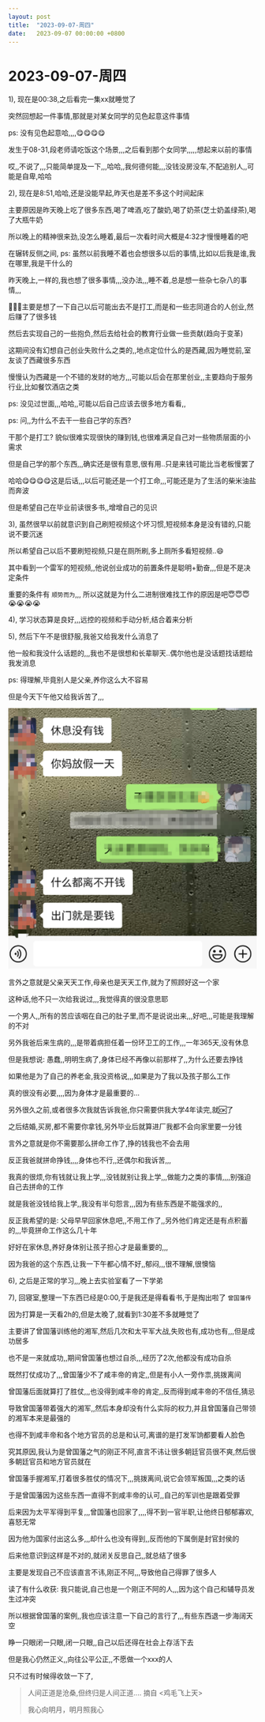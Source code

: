 ```yaml
---
layout: post
title:  "2023-09-07-周四"
date:   2023-09-07 00:00:00 +0800
---
```




# 2023-09-07-周四





1), 现在是00:38,之后看完一集xx就睡觉了

突然回想起一件事情,那就是对某女同学的见色起意这件事情

ps: 没有见色起意哈,,,,😋😋😋😋

发生于08-31,段老师请吃饭这个场景,,,之后看到那个女同学,,,,,想起来以前的事情

哎,,不说了,,,只能简单提及一下,,,哈哈,,我何德何能,,,没钱没房没车,不配追别人,,可能是自卑,哈哈

2), 现在是8:51,哈哈,还是没能早起,昨天也是差不多这个时间起床

主要原因是昨天晚上吃了很多东西,喝了啤酒,吃了酸奶,喝了奶茶(芝士奶盖绿茶),喝了大瓶牛奶

所以晚上的精神很来劲,没怎么睡着,最后一次看时间大概是4:32才慢慢睡着的吧

在辗转反侧之间, ps: 虽然以前我睡不着也会想很多以后的事情,比如以后我是谁,我在哪里,我是干什么的

昨天晚上,一样的,我也想了很多事情,,,没办法,,,睡不着,总是想一些杂七杂八的事情,,,

🤩🤩🤩主要是想了一下自己以后可能出去不是打工,而是和一些志同道合的人创业,然后赚了了很多钱

然后去实现自己的一些抱负,然后去给社会的教育行业做一些贡献(趋向于变革)

这期间没有幻想自己创业失败什么之类的,,地点定位什么的是西藏,因为睡觉前,室友谈了西藏很多东西

慢慢认为西藏是一个不错的发财的地方,,,可能以后会在那里创业,,主要趋向于服务行业,比如餐饮酒店之类

ps: 没见过世面,,,哈哈,,可能以后自己应该去很多地方看看,,

ps: 问,,为什么不去干一些自己学的东西?

干那个是打工? 貌似很难实现很快的赚到钱,也很难满足自己对一些物质层面的小需求

但是自己学的那个东西,,,确实还是很有意思,很有用..只是来钱可能比当老板慢罢了

哈哈😋😋😋😋这是后话,,,以后可能还是一个打工命,,,可能还是为了生活的柴米油盐而奔波

但是希望自己在毕业前读很多书,,增增自己的见识

3), 虽然很早以前就意识到自己刷短视频这个坏习惯,短视频本身是没有错的,只能说不要沉迷

所以希望自己以后不要刷短视频,只是在厕所刷,多上厕所多看短视频..😄

其中看到一个雷军的短视频,,他说创业成功的前置条件是聪明+勤奋,,,但是不是决定条件

重要的条件有 `顺势而为`,,, 所以这就是为什么二进制很难找工作的原因是吧😇😇😇😭😭😭😭

4), 学习状态算是良好,,,远控的视频和手动分析,结合着来分析

5), 然后下午不是很舒服,我爸又给我发什么消息了

他一般和我没什么话题的,,,我也不是很想和长辈聊天..偶尔他也是没话题找话题给我发消息

ps: 得理解,毕竟别人是父亲,养你这么大不容易

但是今天下午他又给我诉苦了,,,

![image-20230916045831407](https://raw.githubusercontent.com/i1oveyou/2023-year/master/_posts/09.September/img/image-20230916045831407.png)




言外之意就是父亲天天工作,母亲也是天天工作,就为了照顾好这一个家

这种话,他不只一次给我说过,,,我觉得真的很没意思耶

一个男人,,所有的苦应该咽在自己的肚子里,而不是说说出来,,,好吧,,,可能是我理解的不对

另外我爸后来生病的,,,是带着病担任着一份环卫工的工作,,,一年365天,没有休息

但是我想说: 愚蠢,,明明生病了,身体已经不再像以前那样了,,为什么还要去挣钱

如果他是为了自己的养老金,我没资格说,,,如果是为了我以及孩子那么工作

真的很没有必要,,,,因为身体才是最重要的...

另外很久之前,或者很多次我就告诉我爸,你只需要供我大学4年读完,就🆗了

之后结婚,买房,都不需要你拿钱,另外毕业后就算进厂我都不会向家里要一分钱

言外之意就是你不需要那么拼命工作了,挣的钱我也不会去用

反正我爸就拼命挣钱,,,,身体也不行,,还偶尔和我诉苦,,,

我真的很烦,你有钱就让我上学,,,没钱就别让我上学,,,做能力之类的事情,,,,别强迫自己去拼命的工作

就是我爸没钱给我上学,,我没有半句怨言,,,因为有些东西是不能强求的,,

反正我希望的是: 父母早早回家休息吧,,不用工作了,,另外他们肯定还是有点积蓄的,,,毕竟拼命工作这么几十年

好好在家休息,养好身体别让孩子担心才是最重要的,,,

因为我爸的这个东西,让我一下午都心情不好,,郁闷,,,很不理解,很懊恼

6), 之后是正常的学习,,,晚上去实验室看了一下学弟

7), 回寝室,整理一下东西已经是0:00,于是我还是得看看书,于是掏出啦了 `曾国藩传`

因为打算是一天看2h的,但是太晚了,就看到1:30差不多就睡觉了

主要讲了曾国藩训练他的湘军,然后几次和太平军大战,失败也有,成功也有,,,但是成功居多

也不是一来就成功,,期间曾国藩也想过自杀,,,经历了2次,他都没有成功自杀

既然打仗成功了,,,曾国藩少不了咸丰帝的肯定,,但是有小人一旁作祟,挑拨离间

曾国藩后面就算打了胜仗,,,也没得到咸丰帝的肯定,,反而得到咸丰帝的不信任,猜忌

导致曾国藩带着强大的湘军,,然后本身却没有什么实际的权力,并且曾国藩自己带领的湘军本来是最强的

也得不到咸丰帝和各个地方官员的总是和认可,离谱的是打发军饷都要看人脸色

究其原因,我认为是曾国藩之气的刚正不阿,直言不讳让很多朝廷官员很不爽,然后很多朝廷官员和地方官员就在

曾国藩手握湘军,打着很多胜仗的情况下,,,挑拨离间,说它会领军叛国,,,之类的话

于是曾国藩因为这些东西一直得不到咸丰帝的认可,,自己的军训也是跟着受罪

后来因为太平军得到平复,,,曾国藩也回家了,,,,得不到一官半职,让他终日郁郁寡欢,喜怒无常

因为他为国家付出这么多,,,却什么也没有得到,,反而他的下属倒是封官封侯的

后来他意识到这样是不对的,就闭关反思自己,,就总结了很多

主要是发现自己不应该直言不讳,刚正不阿,,,导致他自己得罪了很多人

读了有什么收获:  我只能说,自己也是一个刚正不阿的人,,,因为这个自己和辅导员发生过冲突

所以根据曾国藩的案例,,我也应该注意一下自己的言行了,,,有些东西退一步海阔天空

睁一只眼闭一只眼,闭一只眼,,自己以后还得在社会上存活下去

但是我心仍然正义,,向往公平公正,,不愿做一个xxx的人

只不过有时候得收敛一下了,

> 人间正道是沧桑,但终归是人间正道.... 摘自 <鸡毛飞上天>
>
> 我心向明月，明月照我心
